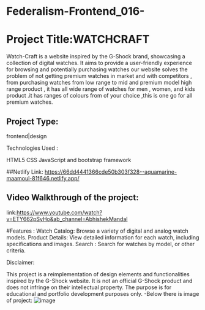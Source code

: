 # Federalism-Frontend_016-
# Project Title:WATCHCRAFT

Watch-Craft is a website inspired by the G-Shock brand, showcasing a collection of digital watches. It aims to provide a user-friendly experience for browsing and potentially purchasing watches 
our website solves the problem of not getting premium watches in market and with competitors , from purchasing watches from low range to mid  and premium model high range product  , it has all wide range of  watches for men , women, and kids product .it has ranges of colours from of your choice ,this is one go for all premium watches.

## Project Type:
frontend|design 


Technologies Used :

HTML5
CSS
JavaScript and bootstrap framework

##Netlify Link:
https://66dd4441366cde50b303f328--aquamarine-maamoul-81f646.netlify.app/


## Video Walkthrough of the project:
link:https://www.youtube.com/watch?v=ETY662pSyHo&ab_channel=AbhishekMandal

#Features :
Watch Catalog: Browse a variety of digital  and analog watch models.
Product Details: View detailed information for each watch, including specifications and images.
 Search : Search for watches by  model, or other criteria.


Disclaimer:

This project is a reimplementation of design elements and functionalities inspired by the G-Shock website. It is not an official G-Shock product and does not infringe on their intellectual property. The purpose is for educational and portfolio development purposes only.
-Below there is image of project:
![image](https://github.com/user-attachments/assets/0d31718f-f84e-428f-b44c-4fb7a96d9f03)
